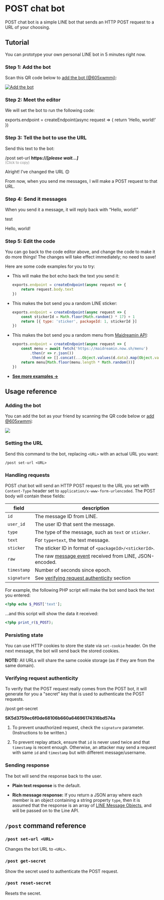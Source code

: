POST chat bot
=============

POST chat bot is a simple LINE bot that sends an HTTP POST request to a URL of your choosing.

## Tutorial

You can prototype your own personal LINE bot in 5 minutes right now.

### Step 1: Add the bot

Scan this QR code below to [add the bot (@605xwmmj)](https://line.me/R/ti/p/%40605xwmmj):

[![Add the bot](https://qr-official.line.me/sid/M/605xwmmj.png)](https://line.me/R/ti/p/%40605xwmmj)

### Step 2: Meet the editor

We will set the bot to run the following code:

<div id="runkitEmbed">
exports.endpoint = createEndpoint(async request => {
    return 'Hello, world!'
})
</div>

### Step 3: Tell the bot to use the URL

<span id="sendLink">Send</span> this text to the bot:

<div class="chat-bubbles">
  <p class="bubble -me -clickable" onclick="docsUtils.copy('copyText')">
    <span id="copyText">/post set-url <strong id="endpointText">https://<em>[please wait...]</em></strong></span>
    <br>
    <small style="opacity: 0.5">(Click to copy)</small>
  </p>
  <p class="bubble -you">Alright! I’ve changed the URL 😊</p>
  <p class="bubble -you">From now, when you send me messages, I will make a POST request to that URL.</p>
</div>

### Step 4: Send it messages

When you send it a message, it will reply back with “Hello, world!”

<div class="chat-bubbles">
  <p class="bubble -me">test</p>
  <p class="bubble -you">Hello, world!</p>
</div>

### Step 5: Edit the code

You can go back to the code editor above, and change the code to make it do more things!
The changes will take effect immediately; no need to save!

Here are some code examples for you to try:

-   This will make the bot echo back the text you send it:

    ```js
    exports.endpoint = createEndpoint(async request => {
        return request.body.text
    })
    ```

-   This makes the bot send you a random LINE sticker:

    ```js
    exports.endpoint = createEndpoint(async request => {
        const stickerId = Math.floor(Math.random() * 17) + 1
        return [{ type: 'sticker', packageId: 1, stickerId }]
    })
    ```

-   This makes the bot send you a random menu from [Maidreamin API](https://ex-maid-blog.now.sh/):

    ```js
    exports.endpoint = createEndpoint(async request => {
        const menu = await fetch('https://maidreamin.now.sh/menu')
            .then(r => r.json())
            .then(d => [].concat(...Object.values(d.data).map(Object.values)))
        return menu[Math.floor(menu.length * Math.random())]
    })
    ```

-   [**See more examples &rarr;**](https://github.com/dtinth/POST-chat-bot/wiki/RunKit-Code-Examples)

## Usage reference

### Adding the bot

You can add the bot as your friend by scanning the QR code below or <a href="https://line.me/R/ti/p/%40605xwmmj">add @605xwmmj</a>:

<a href="https://line.me/R/ti/p/%40605xwmmj"><img src="https://qr-official.line.me/sid/M/605xwmmj.png"></a>

### Setting the URL

Send this command to the bot, replacing `<URL>` with an actual URL you want:

```
/post set-url <URL>
```

### Handling requests

POST chat bot will send an HTTP POST request to the URL you set with `Content-Type` header set to `application/x-www-form-urlencoded`.
The POST body will contain these fields:

| field | description |
| ----- | ----------- |
| `id` | The message ID from LINE. |
| `user_id` | The user ID that sent the message. |
| `type` | The type of the message, such as `text` or `sticker`. |
| `text` | For `type=text`, the text message. |
| `sticker` | The sticker ID in format of `<packageId>/<stickerId>`. |
| `raw` | The raw [message event](https://developers.line.biz/en/reference/messaging-api/#message-event) received from LINE, JSON-encoded. |
| `timestamp` | Number of seconds since epoch. |
| `signature` | See [verifying request authenticity](#verifying-request-authenticity) section |

For example, the following PHP script will make the bot send back the text you entered:

```php
<?php echo $_POST['text'];
```

…and this script will show the data it received:

```php
<?php print_r($_POST);
```

### Persisting state

You can use HTTP cookies to store the state via `set-cookie` header.
On the next message, the bot will send back the stored cookies.

**NOTE:** All URLs will share the same cookie storage (as if they are from the same domain).

### Verifying request authenticity

To verify that the POST request really comes from the POST bot,
it will generate for you a "secret" key that is used to authenticate the POST requests.

<div class="chat-bubbles">
  <p class="bubble -me">/post get-secret</p>
  <p class="bubble -you"><strong>SK5d3759ec6f0de68106b660a64696174316bd574a</strong></p>
</div>

1. To prevent unauthorized request, check the `signature` parameter.
   (Instructions to be written.)

2. To prevent replay attack, ensure that `id` is never used twice and that `timestamp` is recent enough.
   Otherwise, an attacker may send a request with same `id` and `timestamp` but with different message/username.

<!--
When making a POST request, the bot will send this secret string in the POST body under a parameter called `secret`.
-->

<!--
// TODO [#9]: Remove this comment when sharing endpoints is released.
//
**Security note:** If you share your endpoint allows others to run an arbitrary code, please be careful as they may be able to access the secret.
-->

### Sending response

The bot will send the response back to the user.

- **Plain text response** is the default.

- **Rich message response:** If you return a JSON array where each member is an object containing a string property `type`,
  then it is assumed that the response is an array of [LINE Message Objects](https://developers.line.biz/en/reference/messaging-api/#message-objects),
  and will be passed on to the Line API.

<!--
// TODO [#10]: Write the "Sharing endpoint" section
-->

## `/post` command reference

### `/post set-url <URL>`

Changes the bot URL to `<URL>`.

### `/post get-secret`

Show the secret used to authenticate the POST request.

### `/post reset-secret`

Resets the secret.